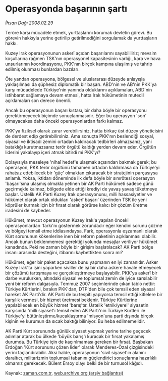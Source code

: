 # Operasyonda başarının şartı

*İhsan Dağı 2008.02.29*

<tr><td class="metin" colspan="2" style="padding-top: 20px; padding-left: 5px; padding-right: 10px;">Teröre karşı mücadele etmek, yurttaşlarını korumak devletin görevi. Bu görevin hakkıyla yerine getirilip getirilmediğini sorgulamak da yurttaşların hakkı.</td></tr><tr><td class="metin" colspan="2" style="padding-top: 20px; padding-left: 5px; padding-right: 10px;"><p>Kuzey Irak operasyonunun askerî açıdan başarılarını sayabililiriz; mevsim koşullarına rağmen TSK'nın operasyonel kapasitesinin varlığı, kara ve hava unsurlarının koordinasyonu, PKK'nın birçok kampına ulaşılmış ve tahrip edilmiş olunması bunlardan bazıları.
<p>Öte yandan operasyona, bölgesel ve uluslararası düzeyde anlayışla yaklaşılması da şüphesiz diplomatik bir başarı. ABD'nin ve AB'nin PKK'ya karşı mücadelede Türkiye'nin yanında olduklarını açıklamaları, ABD'nin istihbarat sağlamaya devam etmesi, hatta Irak hükümetinin mutedil açıklamaları son derece önemli. 
<p>Ancak bu operasyonun başarı kıstası, bir daha böyle bir operasyonu gerektirmeyecek biçimde sonuçlanmasıdır. Eğer bu operasyon 'son' olmayacaksa daha önceki operasyonlardan farkı kalmaz.
<p>PKK'ya fiziksel olarak zarar verebilirsiniz, hatta birkaç üst düzey yöneticisini de derdest edip getirebilirsiniz. Ama sonuçta PKK'nın beslendiği sosyal, siyasal ve iktisadi zemini ortadan kaldıracak tedbirleri almazsanız, yani bataklığı kurutmazsanız terör örgütü kaldığı yerden devam eder. Örgütün liderini yakalayıp içeri atmak bitirdi mi PKK'yı?
<p>Dolayısıyla meseleye 'nihaî hedef'e ulaşmak açısından bakmak gerek; bu operasyon, PKK terör örgütünü tamamen ortadan kaldırmasa da Türkiye'yi rahatsız edebilecek bir 'güç' olmaktan çıkaracak bir stratejinin parçasıysa anlamlı. Yoksa, iktidarı döneminde ilk defa böyle bir sınırötesi operasyon 'başarı'sına ulaşmış olmakla yetinen bir AK Parti hükümeti sadece günü geçirmekle kalmaz, bölgede elde ettiği krediyi de yavaş yavaş tüketmeye başlar. Üstelik AK Parti Kuzey Irak operasyonunu, milli hassasiyetler ve hükümet olarak ortak oldukları 'askerî başarı' üzerinden TSK ile yeni köprüler kurmak için bir fırsat olarak görürse kalıcı bir çözüm üretme iradesini de kaybeder.
<p>Hükümet, mevcut operasyonun Kuzey Irak'a yapılan önceki operasyonlardan 'farkı'nı göstermek zorundadır eğer kendini sorunu çözme ve bölgeyi temsil etme iddiasındaysa. Fark, operasyonla eşzamanlı olarak Kürt sorununun kökenlerine inen bir reform paketinin açıklanması olabilir. Ancak bunun beklenmemesi gerektiği yolunda mesajlar veriliyor hükümet kanadında. Peki ne zaman böyle bir girişim başlatılacak? AK Parti bölge insanı arasında desteğini, itibarını kaybettikten sonra mı?
<p>Hükümet, eğer bir paket açacaksa bunu yapmanın en iyi zamanıdır. Asker Kuzey Irak'ta işini yaparken siviller de işi bir daha askere havale etmeyecek bir çözümü tartışmaya ve gerçekleştirmeye başlayabilir. PKK'ya askerî bir darbe vurulurken, altındaki siyasal ve toplumsal zemin de iyice sarsılabilir yeni bir reform dalgasıyla. Temmuz 2007 seçimlerinde çıkan tablo nettir: Türkiye Kürtlerini, bırakın PKK'dan, DTP'den bile çok temsil eden siyasal hareket AK Parti'dir. AK Parti de bu tespiti yapıyorsa temsil ettiği kitlelere bir karşılık vermesi, bir hizmet üretmesi beklenir. Türkiye Kürtlerine yapılabilecek en büyük hizmet 'barış'tır. Üstelik 'etnik/yerel' siyasetin karşısında 'milli siyaset'i temsil eden AK Parti'nin Türkiye Kürtleri ile Türkiye'yi bütünleştirme/kucaklaştırma 'misyon'una parti dışında birçok kişinin ve kurumun da sıcak baktığı biliniyor. Bu heba edilmemelidir.
<p>AK Parti Kürt sorununda günlük siyaset yapmak yerine tarihe geçecek adımlar atarak bu ülkede 'büyük barış'ı kuracak bir fırsat yakalamış durumda. Bu Türkiye için de kaçırılmaması gereken bir fırsat. Başbakan Erdoğan 'Kürt sorununu çözen lider' olarak Menderes-Özal çizgisindeki yerini taçlandırabilir. Aksi halde, operasyonun 'sivil siyaset'in alanını daraltıcı, militarizmin toplumsal tabanını güçlendirici sonuçlarına hazırlıklı olmamız gerekecek. Bülent Ersoy olayı belki de bir turnusol kâğıdı.<br/></p></p></p></p></p></p></p></p></td></tr>

Kaynak: [zaman.com.tr](http://zaman.com.tr/yazar.do?yazino=658292), [web.archive.org (arşiv bağlantısı)](http://web.archive.org/web/20080430001518/http://www.zaman.com.tr:80/yazar.do?yazino=658292)
